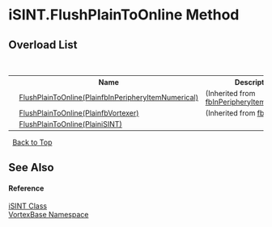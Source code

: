 # iSINT.FlushPlainToOnline Method 
 


## Overload List
&nbsp;<table><tr><th></th><th>Name</th><th>Description</th></tr><tr><td>![Public method](media/pubmethod.gif "Public method")</td><td><a href="M_VortexBase_fbInPeripheryItemNumerical_FlushPlainToOnline.md">FlushPlainToOnline(PlainfbInPeripheryItemNumerical)</a></td><td> (Inherited from <a href="T_VortexBase_fbInPeripheryItemNumerical.md">fbInPeripheryItemNumerical</a>.)</td></tr><tr><td>![Public method](media/pubmethod.gif "Public method")</td><td><a href="M_VortexBase_fbVortexer_FlushPlainToOnline.md">FlushPlainToOnline(PlainfbVortexer)</a></td><td> (Inherited from <a href="T_VortexBase_fbVortexer.md">fbVortexer</a>.)</td></tr><tr><td>![Public method](media/pubmethod.gif "Public method")</td><td><a href="M_VortexBase_iSINT_FlushPlainToOnline.md">FlushPlainToOnline(PlainiSINT)</a></td><td /></tr></table>&nbsp;
<a href="#isint.flushplaintoonline-method">Back to Top</a>

## See Also


#### Reference
<a href="T_VortexBase_iSINT.md">iSINT Class</a><br /><a href="N_VortexBase.md">VortexBase Namespace</a><br />